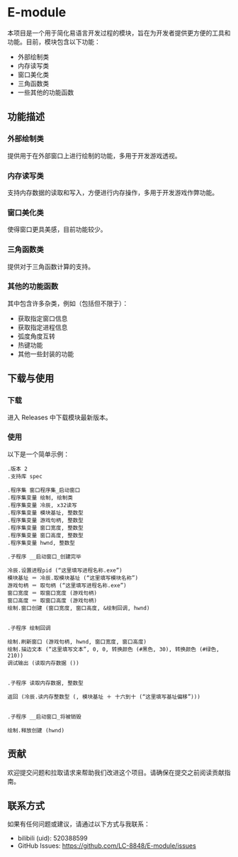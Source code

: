 # E-module

本项目是一个用于简化易语言开发过程的模块，旨在为开发者提供更方便的工具和功能。目前，模块包含以下功能：

- 外部绘制类
- 内存读写类
- 窗口美化类
- 三角函数类
- 一些其他的功能函数

## 功能描述

### 外部绘制类
提供用于在外部窗口上进行绘制的功能，多用于开发游戏透视。

### 内存读写类
支持内存数据的读取和写入，方便进行内存操作，多用于开发游戏作弊功能。

### 窗口美化类
使得窗口更具美感，目前功能较少。

### 三角函数类
提供对于三角函数计算的支持。

### 其他的功能函数
其中包含许多杂类，例如（包括但不限于）：
- 获取指定窗口信息
- 获取指定进程信息
- 弧度角度互转
- 热键功能
- 其他一些封装的功能

## 下载与使用

### 下载

进入 Releases 中下载模块最新版本。

### 使用

以下是一个简单示例：
```
.版本 2
.支持库 spec

.程序集 窗口程序集_启动窗口
.程序集变量 绘制, 绘制类
.程序集变量 冷辰, x32读写
.程序集变量 模块基址, 整数型
.程序集变量 游戏句柄, 整数型
.程序集变量 窗口宽度, 整数型
.程序集变量 窗口高度, 整数型
.程序集变量 hwnd, 整数型

.子程序 __启动窗口_创建完毕

冷辰.设置进程pid (“这里填写进程名称.exe”)
模块基址 ＝ 冷辰.取模块基址 (“这里填写模块名称”)
游戏句柄 ＝ 取句柄 (“这里填写进程名称.exe”)
窗口宽度 ＝ 取窗口宽度 (游戏句柄)
窗口高度 ＝ 取窗口高度 (游戏句柄)
绘制.窗口创建 (窗口宽度, 窗口高度, &绘制回调, hwnd)


.子程序 绘制回调

绘制.刷新窗口 (游戏句柄, hwnd, 窗口宽度, 窗口高度)
绘制.描边文本 (“这里填写文本”, 0, 0, 转换颜色 (#黑色, 30), 转换颜色 (#绿色, 210))
调试输出 (读取内存数据 ())


.子程序 读取内存数据, 整数型

返回 (冷辰.读内存整数型 (, 模块基址 ＋ 十六到十 (“这里填写基址偏移”)))


.子程序 __启动窗口_将被销毁

绘制.释放创建 (hwnd)
```

## 贡献

欢迎提交问题和拉取请求来帮助我们改进这个项目。请确保在提交之前阅读贡献指南。

## 联系方式

如果有任何问题或建议，请通过以下方式与我联系：
- bilibili (uid): 520388599
- GitHub Issues: https://github.com/LC-8848/E-module/issues
